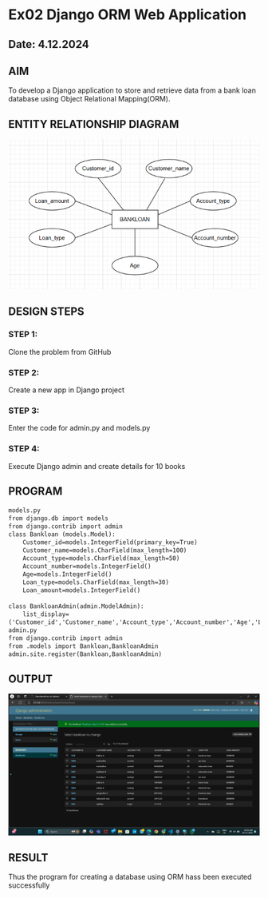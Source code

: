 # Ex02 Django ORM Web Application
## Date: 4.12.2024

## AIM
To develop a Django application to store and retrieve data from a bank loan database using Object Relational Mapping(ORM).

## ENTITY RELATIONSHIP DIAGRAM

![alt text](<Screenshot 2024-12-04 111121.png>)




## DESIGN STEPS

### STEP 1:
Clone the problem from GitHub

### STEP 2:
Create a new app in Django project

### STEP 3:
Enter the code for admin.py and models.py

### STEP 4:
Execute Django admin and create details for 10 books

## PROGRAM
```
models.py
from django.db import models
from django.contrib import admin
class Bankloan (models.Model):
    Customer_id=models.IntegerField(primary_key=True)
    Customer_name=models.CharField(max_length=100)
    Account_type=models.CharField(max_length=50)
    Account_number=models.IntegerField()
    Age=models.IntegerField()
    Loan_type=models.CharField(max_length=30)
    Loan_amount=models.IntegerField()
 
class BankloanAdmin(admin.ModelAdmin):
    list_display=('Customer_id','Customer_name','Account_type','Account_number','Age','Loan_type','Loan_amount')
admin.py
from django.contrib import admin
from .models import Bankloan,BankloanAdmin
admin.site.register(Bankloan,BankloanAdmin)
```


## OUTPUT

![alt text](<Screenshot 2024-12-04 105137.png>)

## RESULT
Thus the program for creating a database using ORM hass been executed successfully
